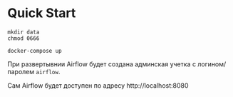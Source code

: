 Quick Start
===========

```shell
mkdir data
chmod 0666

docker-compose up
```

При развертывнии Airflow будет создана админская учетка с логином/паролем `airflow`.

Сам Airflow будет доступен по адресу http://localhost:8080

